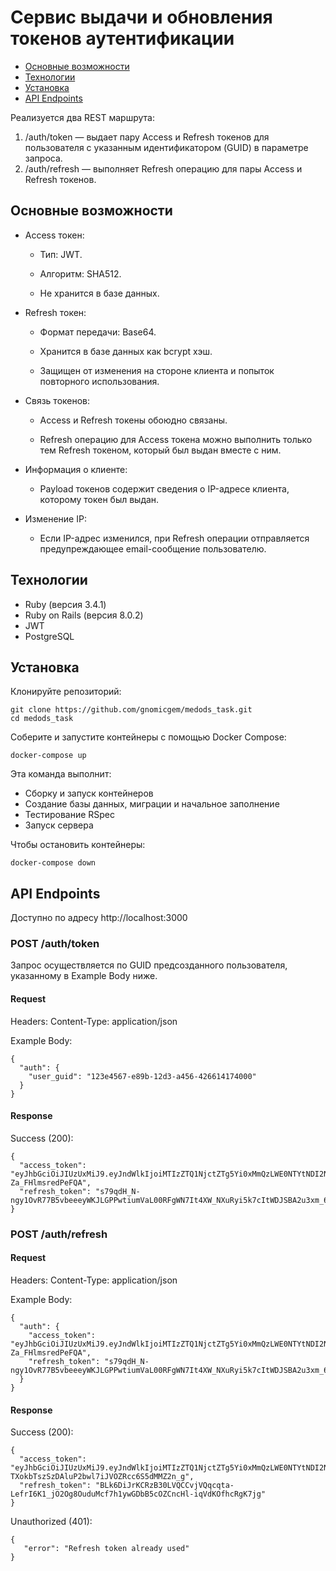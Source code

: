 # Сервис выдачи и обновления токенов аутентификации 

- [Основные возможности](#основные-возможности)
- [Технологии](#технологии)
- [Установка](#установка)
- [API Endpoints](#api-endpoints)

Реализуется два REST маршрута:

1. /auth/token — выдает пару Access и Refresh токенов для пользователя с указанным идентификатором (GUID) в параметре запроса.
2. /auth/refresh — выполняет Refresh операцию для пары Access и Refresh токенов.

## Основные возможности

- Access токен:

  - Тип: JWT.

  - Алгоритм: SHA512.

  - Не хранится в базе данных.

- Refresh токен:

  - Формат передачи: Base64.

  - Хранится в базе данных как bcrypt хэш.

  - Защищен от изменения на стороне клиента и попыток повторного использования.

- Связь токенов:

  - Access и Refresh токены обоюдно связаны.

  - Refresh операцию для Access токена можно выполнить только тем Refresh токеном, который был выдан вместе с ним.

- Информация о клиенте:

  - Payload токенов содержит сведения о IP-адресе клиента, которому токен был выдан.

- Изменение IP:

  - Если IP-адрес изменился, при Refresh операции отправляется предупреждающее email-сообщение пользователю.

## Технологии

- Ruby (версия 3.4.1)
- Ruby on Rails (версия 8.0.2)
- JWT
- PostgreSQL

## Установка

Клонируйте репозиторий:

```
git clone https://github.com/gnomicgem/medods_task.git
cd medods_task
```

Соберите и запустите контейнеры с помощью Docker Compose:

```
docker-compose up
```

Эта команда выполнит:

- Сборку и запуск контейнеров
- Создание базы данных, миграции и начальное заполнение
- Тестирование RSpec
- Запуск сервера

Чтобы остановить контейнеры:

```
docker-compose down
```

## API Endpoints

Доступно по адресу http://localhost:3000

### POST /auth/token

Запрос осуществляется по GUID предсозданного пользователя, указанному в Example Body ниже.

#### Request

Headers: Content-Type: application/json

Example Body:

```
{
  "auth": {
    "user_guid": "123e4567-e89b-12d3-a456-426614174000"
  }
}
```

#### Response

Success (200):

```
{
  "access_token": "eyJhbGciOiJIUzUxMiJ9.eyJndWlkIjoiMTIzZTQ1NjctZTg5Yi0xMmQzLWE0NTYtNDI2NjE0MTc0MDAwIiwiaXAiOiIxMjcuMC4wLjEiLCJqdGkiOiI5YzA2OGI0Mi1kODViLTRjMmMtYjkxZC04ODM2ZGQwNTVmMTkiLCJleHAiOjE3NDUzOTg1MzF9.14cfGnVMOsMDEHMiiv9uv_ixXmiaRou8NzsUboEuGmchWLctXwU9Y34YyiWVE5RI1UuTt-Za_FHlmsredPeFQA",
  "refresh_token": "s79qdH_N-ngy1OvR77B5vbeeeyWKJLGPPwtiumVaL00RFgWN7It4XW_NXuRyi5k7cItWDJSBA2u3xm_63yXQkA"
}
```

### POST /auth/refresh

#### Request

Headers: Content-Type: application/json

Example Body:

```
{
  "auth": {
    "access_token": "eyJhbGciOiJIUzUxMiJ9.eyJndWlkIjoiMTIzZTQ1NjctZTg5Yi0xMmQzLWE0NTYtNDI2NjE0MTc0MDAwIiwiaXAiOiIxMjcuMC4wLjEiLCJqdGkiOiI5YzA2OGI0Mi1kODViLTRjMmMtYjkxZC04ODM2ZGQwNTVmMTkiLCJleHAiOjE3NDUzOTg1MzF9.14cfGnVMOsMDEHMiiv9uv_ixXmiaRou8NzsUboEuGmchWLctXwU9Y34YyiWVE5RI1UuTt-Za_FHlmsredPeFQA",
    "refresh_token": "s79qdH_N-ngy1OvR77B5vbeeeyWKJLGPPwtiumVaL00RFgWN7It4XW_NXuRyi5k7cItWDJSBA2u3xm_63yXQkA"
  }
}
```

#### Response

Success (200):

```
{
  "access_token": "eyJhbGciOiJIUzUxMiJ9.eyJndWlkIjoiMTIzZTQ1NjctZTg5Yi0xMmQzLWE0NTYtNDI2NjE0MTc0MDAwIiwiaXAiOiIxMjcuMC4wLjEiLCJqdGkiOiI2NTAxNDYxOS0wOTg5LTQxYTItYTk3MS05MjdlNGRkOGIzOTkiLCJleHAiOjE3NDUzOTg5MzZ9.Vkjxa3OsKbSVnb8Aia4H3O773TC1m2L_1g3BH2yp0DUjkU-TXokbTszSzDAluP2bwl7iJVOZRcc6S5dMMZ2n_g",
  "refresh_token": "BLk6DiJrKCRzB30LVQCCvjVQqcqta-LefrI6K1_jO2Og8OuduMcf7h1ywGDbB5cOZCncHl-iqVdKOfhcRgK7jg"
}
```

Unauthorized (401):

```
{
   "error": "Refresh token already used"
}
```